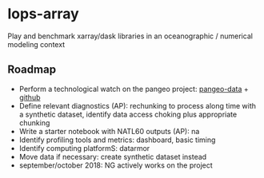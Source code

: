 # lops-array
Play and benchmark xarray/dask libraries in an oceanographic / numerical modeling context

## Roadmap
- Perform a technological watch on the pangeo project: [pangeo-data](https://pangeo-data.github.io/)  +  [github](https://github.com/pangeo-data/pangeo)
- Define relevant diagnostics (AP): rechunking to process along time with a synthetic dataset, identify data access choking plus appropriate chunking
- Write a starter notebook with NATL60 outputs (AP): na
- Identify profiling tools and metrics: dashboard, basic timing
- Identify computing platformS: datarmor
- Move data if necessary: create synthetic dataset instead
- september/october 2018: NG actively works on the project
